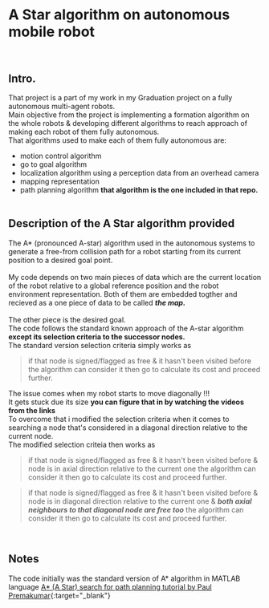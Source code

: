 # A Star algorithm on autonomous mobile robot <br/><br/>
## Intro. 
That project is a part of my work in my Graduation project on a fully autonomous multi-agent robots. <br />
Main objective from the project is implementing a formation algorithm on the whole robots & developing different algorithms to reach approach of making each robot of them fully autonomous.<br /> 
That algorithms used to make each of them fully autonomous are:<br/>
- motion control algorithm 
- go to goal algorithm 
- localization algorithm using a perception data from an overhead camera 
- mapping representation 
- path planning algorithm           **that algorithm is the one included in that repo.**<br/> <br/>

## Description of the A Star algorithm provided
The A* (pronounced A-star) algorithm used in the autonomous systems to generate a free-from collision path for a robot starting from its current position to a desired goal point. <br/>  
My code depends on two main pieces of data which are the current location of the robot relative to a global reference position and the robot environment representation. Both of them are embedded togther and recieved as a one piece of data to be called ***the map.*** <br/> <br/> The other piece is the desired goal. <br/>
The code follows the standard known approach of the A-star algorithm **except its __selection criteria__ to the successor nodes.** <br/>
The standard version selection criteria simply works as 

> if that node is signed/flagged as free & it hasn't been visited before the algorithm can consider it then go to calculate its cost and proceed further.

The issue comes when my robot starts to move diagonally !!! <br/>
It gets stuck due its size __you can figure that in by watching the videos from the links__ <br/>
To overcome that i modified the selection criteria when it comes to searching a node that's considered in a diagonal direction relative to the current node. <br/>
The modified selection criteia then works as 

> if that node is signed/flagged as free & it hasn't been visited before & node is in axial direction relative to the current one the algorithm can consider it then go to calculate its cost and proceed further.

> if that node is signed/flagged as free & it hasn't been visited before & node is in diagonal direction relative to the current one & ***both axial neighbours to that diagonal node are free too*** the algorithm can consider it then go to calculate its cost and proceed further.

<br/>

## Notes
The code initially was the standard version of A* algorithm in MATLAB language [A* (A Star) search for path planning tutorial by Paul Premakumar](https://www.mathworks.com/matlabcentral/fileexchange/26248-a-a-star-search-for-path-planning-tutorial){:target="_blank"}


